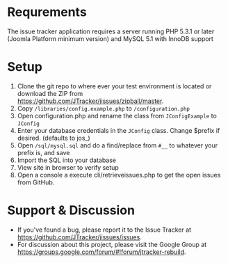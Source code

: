 Requrements
===============
The issue tracker application requires a server running PHP 5.3.1 or later (Joomla Platform minimum version) and MySQL 5.1 with InnoDB support

Setup
===============
1. Clone the git repo to where ever your test environment is located or download the ZIP from https://github.com/JTracker/jissues/zipball/master.
2. Copy `/libraries/config.example.php` to `/configuration.php`
3. Open configuration.php and rename the class from `JConfigExample` to `JConfig`
4. Enter your database credentials in the `JConfig` class. Change $prefix if desired. (defaults to jos_)
5. Open `/sql/mysql.sql` and do a find/replace from `#__` to whatever your prefix is, and save
6. Import the SQL into your database
7. View site in browser to verify setup
8. Open a console a execute cli/retrieveissues.php to get the open issues from GitHub.

Support & Discussion
===============
* If you've found a bug, please report it to the Issue Tracker at https://github.com/JTracker/jissues/issues.
* For discussion about this project, please visit the Google Group at https://groups.google.com/forum/#!forum/jtracker-rebuild.
